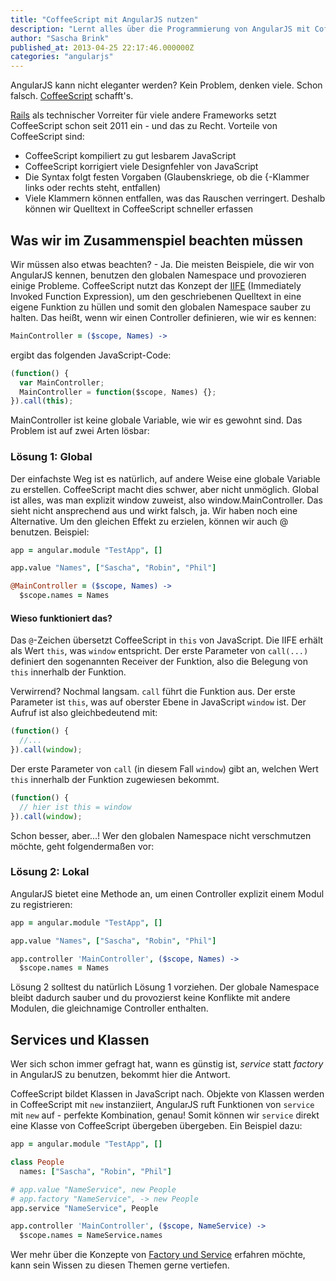```yaml
---
title: "CoffeeScript mit AngularJS nutzen"
description: "Lernt alles über die Programmierung von AngularJS mit CoffeeScript. Schreibt übersichtlichen und sauberen Quelltext, der einfach in JavaScript umgewandelt werden kann."
author: "Sascha Brink"
published_at: 2013-04-25 22:17:46.000000Z
categories: "angularjs"
---
```


AngularJS kann nicht eleganter werden? Kein Problem, denken viele. Schon falsch. [CoffeeScript](http://coffeescript.org) schafft's.

[Rails](http://rubyonrails.org) als technischer Vorreiter für viele andere Frameworks setzt CoffeeScript schon seit 2011 ein - und das zu Recht. Vorteile von CoffeeScript sind:

*   CoffeeScript kompiliert zu gut lesbarem JavaScript
*   CoffeeScript korrigiert viele Designfehler von JavaScript
*   Die Syntax folgt festen Vorgaben (Glaubenskriege, ob die {-Klammer links oder rechts steht, entfallen)
*   Viele Klammern können entfallen, was das Rauschen verringert. Deshalb können wir Quelltext in CoffeeScript schneller erfassen

<!--more-->

## Was wir im Zusammenspiel beachten müssen

Wir müssen also etwas beachten? - Ja. Die meisten Beispiele, die wir von AngularJS kennen, benutzen den globalen Namespace und provozieren einige Probleme. CoffeeScript nutzt das Konzept der [IIFE](http://en.wikipedia.org/wiki/Immediately-invoked_function_expression) (Immediately Invoked Function Expression), um den geschriebenen Quelltext in eine eigene Funktion zu hüllen und somit den globalen Namespace sauber zu halten. Das heißt, wenn wir einen Controller definieren, wie wir es kennen:

```coffeescript
MainController = ($scope, Names) ->
```

ergibt das folgenden JavaScript-Code:

```javascript
(function() {
  var MainController;
  MainController = function($scope, Names) {};
}).call(this);
```

MainController ist keine globale Variable, wie wir es gewohnt sind. Das Problem ist auf zwei Arten lösbar:

### Lösung 1: Global

Der einfachste Weg ist es natürlich, auf andere Weise eine globale Variable zu erstellen. CoffeeScript macht dies schwer, aber nicht unmöglich. Global ist alles, was man explizit window zuweist, also window.MainController. Das sieht nicht ansprechend aus und wirkt falsch, ja. Wir haben noch eine Alternative. Um den gleichen Effekt zu erzielen, können wir auch @ benutzen. Beispiel:

```coffeescript
app = angular.module "TestApp", []

app.value "Names", ["Sascha", "Robin", "Phil"]

@MainController = ($scope, Names) ->
  $scope.names = Names
```

#### Wieso funktioniert das?

Das `@`-Zeichen übersetzt CoffeeScript in `this` von JavaScript. Die IIFE erhält als Wert `this`, was `window` entspricht. Der erste Parameter von `call(...)` definiert den sogenannten Receiver der Funktion, also die Belegung von `this` innerhalb der Funktion.

Verwirrend? Nochmal langsam. `call` führt die Funktion aus. Der erste Parameter ist `this`, was auf oberster Ebene in JavaScript `window` ist. Der Aufruf ist also gleichbedeutend mit:

```javascript
(function() {
  //...
}).call(window);
```

Der erste Parameter von `call` (in diesem Fall `window`) gibt an, welchen Wert `this` innerhalb der Funktion zugewiesen bekommt.

```javascript
(function() {
  // hier ist this = window
}).call(window);
```


Schon besser, aber...! Wer den globalen Namespace nicht verschmutzen möchte, geht folgendermaßen vor:

### Lösung 2: Lokal

AngularJS bietet eine Methode an, um einen Controller explizit einem Modul zu registrieren:

```coffeescript
app = angular.module "TestApp", []

app.value "Names", ["Sascha", "Robin", "Phil"]

app.controller 'MainController', ($scope, Names) ->
  $scope.names = Names
```

Lösung 2 solltest du natürlich Lösung 1 vorziehen. Der globale Namespace bleibt dadurch sauber und du provozierst keine Konflikte mit andere Modulen, die gleichnamige Controller enthalten.

## Services und Klassen

Wer sich schon immer gefragt hat, wann es günstig ist, *service* statt *factory* in AngularJS zu benutzen, bekommt hier die Antwort.

CoffeeScript bildet Klassen in JavaScript nach. Objekte von Klassen werden in CoffeeScript mit `new` instanziiert, AngularJS ruft Funktionen von `service` mit `new` auf - perfekte Kombination, genau! Somit können wir `service` direkt eine Klasse von CoffeeScript übergeben übergeben. Ein Beispiel dazu:

```coffeescript
app = angular.module "TestApp", []

class People
  names: ["Sascha", "Robin", "Phil"]

# app.value "NameService", new People
# app.factory "NameService", -> new People
app.service "NameService", People

app.controller 'MainController', ($scope, NameService) ->
  $scope.names = NameService.names
```

Wer mehr über die Konzepte von [Factory und Service](/buecher/angularjs-buch/services/) erfahren möchte, kann sein Wissen zu diesen Themen gerne vertiefen.
